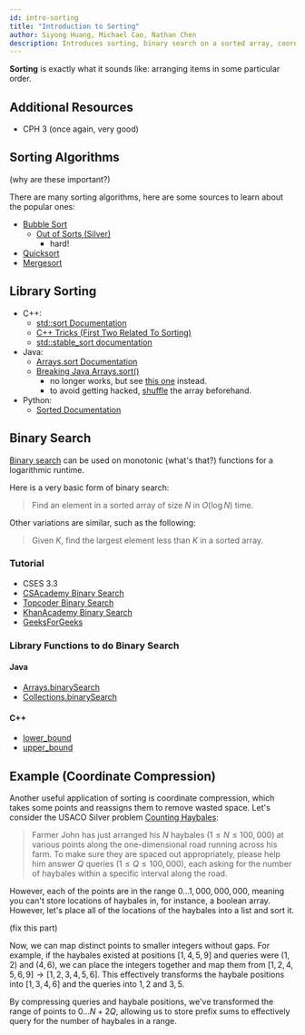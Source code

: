```yaml
---
id: intro-sorting
title: "Introduction to Sorting"
author: Siyong Huang, Michael Cao, Nathan Chen
description: Introduces sorting, binary search on a sorted array, coordinate compression.
---
```


**Sorting** is exactly what it sounds like: arranging items in some particular order. 

## Additional Resources

 - CPH 3 (once again, very good)

## Sorting Algorithms

(why are these important?)

There are many sorting algorithms, here are some sources to learn about the popular ones:

 - [Bubble Sort](https://www.hackerrank.com/challenges/ctci-bubble-sort/problem)
   - [Out of Sorts (Silver)](http://www.usaco.org/index.php?page=viewproblem2&cpid=834)
     - hard!
 - [Quicksort](https://www.hackerearth.com/practice/algorithms/sorting/quick-sort/tutorial/)
 - [Mergesort](https://www.hackerearth.com/practice/algorithms/sorting/merge-sort/tutorial/)

## Library Sorting

 - C++: 
    - [std::sort Documentation](https://en.cppreference.com/w/cpp/algorithm/sort)
    - [C++ Tricks (First Two Related To Sorting)](https://codeforces.com/blog/entry/74684)
    - [std::stable\_sort documentation](http://www.cplusplus.com/reference/algorithm/stable_sort/)
 - Java:
    - [Arrays.sort Documentation](https://docs.oracle.com/javase/7/docs/api/java/util/Arrays.html#sort(java.lang.Object[]))
    - [Breaking Java Arrays.sort()](https://codeforces.com/blog/entry/4827)
      - no longer works, but see [this one](https://codeforces.com/contest/1324/hacks/625031/test) instead.
      - to avoid getting hacked, [shuffle](https://pastebin.com/k6gCRJDv) the array beforehand.
 - Python:
    - [Sorted Documentation](https://docs.python.org/3/howto/sorting.html)

## Binary Search

[Binary search](https://en.wikipedia.org/wiki/Binary_search_algorithm) can be used on monotonic (what's that?) functions for a logarithmic runtime.

Here is a very basic form of binary search:

> Find an element in a sorted array of size $N$ in $O(\log N)$ time.

Other variations are similar, such as the following:

> Given $K$, find the largest element less than $K$ in a sorted array.

### Tutorial

 - CSES 3.3
 - [CSAcademy Binary Search](https://csacademy.com/lesson/binary_search)
 - [Topcoder Binary Search](https://www.topcoder.com/community/data-science/data-science-tutorials/binary-search/)
 - [KhanAcademy Binary Search](https://www.khanacademy.org/computing/computer-science/algorithms/binary-search/a/binary-search)
 - [GeeksForGeeks](https://www.geeksforgeeks.org/binary-search/)

### Library Functions to do Binary Search

#### Java

 - [Arrays.binarySearch](https://docs.oracle.com/javase/7/docs/api/java/util/Arrays.html)
 - [Collections.binarySearch](https://docs.oracle.com/javase/7/docs/api/java/util/Collections.html)

#### C++

 - [lower_bound](http://www.cplusplus.com/reference/algorithm/lower_bound/)
 - [upper_bound](http://www.cplusplus.com/reference/algorithm/upper_bound/)

## Example (Coordinate Compression)

Another useful application of sorting is coordinate compression, which takes some points and reassigns them to remove wasted space. Let's consider the USACO Silver problem [Counting Haybales](http://www.usaco.org/index.php?page=viewproblem2&cpid=666):

> Farmer John has just arranged his $N$ haybales $(1\le N \le 100,000)$ at various points along the one-dimensional road running across his farm. To make sure they are spaced out appropriately, please help him answer $Q$ queries ($1 \le Q \le 100,000$), each asking for the number of haybales within a specific interval along the road.

However, each of the points are in the range $0 \ldots 1,000,000,000$, meaning you can't store locations of haybales in, for instance, a boolean array. However, let's place all of the locations of the haybales into a list and sort it.

(fix this part)

Now, we can map distinct points to smaller integers without gaps. For example, if the haybales existed at positions $[1, 4, 5, 9]$ and queries were $(1, 2)$ and $(4, 6)$, we can place the integers together and map them from $[1, 2, 4, 5, 6, 9] \rightarrow [1, 2, 3, 4, 5, 6]$. This effectively transforms the haybale positions into $[1, 3, 4, 6]$ and the queries into $1, 2$ and $3, 5$.

By compressing queries and haybale positions, we've transformed the range of points to $0 \ldots N + 2Q$, allowing us to store prefix sums to effectively query for the number of haybales in a range.